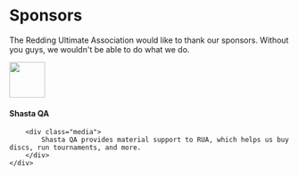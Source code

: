 # Sponsors

The Redding Ultimate Association would like to thank our sponsors.
Without you guys, we wouldn't be able to do what we do.

<div class="media">
    <a href="http://www.shastaqa.com/" target="_blank" class="pull-left">
        <img src="/images/shasta-qa.jpg" style="width: 64px">
    </a>
    <div class="media-body">
        <h4 class="media-heading">Shasta QA</h4>

        <div class="media">
            Shasta QA provides material support to RUA, which helps us buy discs, run tournaments, and more.
        </div>
    </div>
</div>
